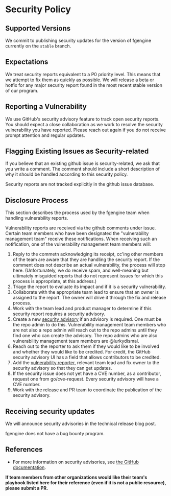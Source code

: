 # Security Policy

## Supported Versions

We commit to publishing security updates for the version of fgengine currently
on the `stable` branch.

## Expectations

We treat security reports equivalent to a P0 priority level. This means that we attempt to fix them as quickly as possible.
We will release a beta or hotfix for any major security report found in the most recent stable version of our program.

## Reporting a Vulnerability

We use GitHub's security advisory feature to track open security reports. You should expect
a close collaboration as we work to resolve the security vulnerability you have reported. Please reach out again
if you do not receive prompt attention and regular updates.

## Flagging Existing Issues as Security-related

If you believe that an existing github issue is security-related, we ask that you write a comment.
The comment should include a short description of why it should be handled according to this security policy.

Security reports are not tracked explicitly in the github issue database.

## Disclosure Process

This section describes the process used by the fgengine team when handling vulnerability reports.

Vulnerability reports are received via the github comments under issue. Certain team members
who have been designated the "vulnerability management team" receive these notifications. When receiving
such an notification, one of the vulnerability management team members will:

1. Reply to the commetn acknowledging its receipt, cc'ing other
members of the team are aware that they are handling the security report. If the comment does not describe
an actual vulnerability, the process will stop here. (Unfortunately, we do receive spam, and well-meaning but ultimately misguided reports that do not represent issues for which this process is appropriate, at this address.)
2. Triage the report to evaluate its impact and if it is a security vulnerability.
3. Collaborate with the appropriate team lead to ensure that an owner is assigned to the report.
The owner will drive it through the fix and release process.
4. Work with the team lead and product manager to determine if this security report requires a security advisory.
5. Create a new [security advisory](https://github.com/lurkydismal/fgengine/security/advisories/new) if an advisory is required.
One must be the repo admin to do this. Vulnerability management team members who are not also a repo admin will reach out to the repo admins until they find one who can create the advisory. The repo admins who are also vulnerability
management team members are @lurkydismal.
6. Reach out to the reporter to ask them if they would like to be involved and whether they would like to be credited.
For credit, the GitHub security advisory UI has a field that allows contributors to be credited.
7. Add the [vulnerability reporter](https://docs.github.com/en/free-pro-team@latest/github/managing-security-vulnerabilities/adding-a-collaborator-to-a-security-advisory), relevant team lead and fix owner to the security advisory so that they can get updates.
8. If the security issue does not yet have a CVE number, as a contributor, request one from go/cve-request. Every security advisory will have a CVE number.
9. Work with the release and PR team to coordinate the publication of the security advisory.

## Receiving security updates

We will announce security advisories in the technical release blog post.

fgengine does not have a bug bounty program.

## References

- For more information on security advisories, see
[the GitHub documentation](https://docs.github.com/en/free-pro-team@latest/github/managing-security-vulnerabilities/managing-security-vulnerabilities-in-your-project).

**If team members from other organizations would like their team's playbook listed here for their reference (even if it is not a public resource), please submit a PR.**
